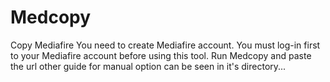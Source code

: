 # Medcopy
Copy Mediafire 
You need to create Mediafire account. 
You must log-in first to your Mediafire account before using this tool.
Run Medcopy and paste the url other guide for manual option can be seen in it's  directory...
